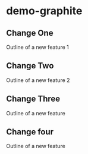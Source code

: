# demo-graphite

## Change One
Outline of a new feature 1

## Change Two
Outline of a new feature 2

## Change Three
Outline of a new feature

## Change four
Outline of a new feature
